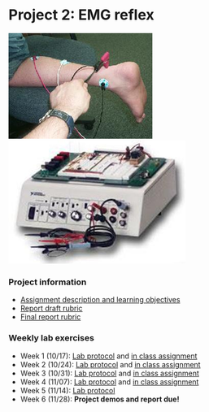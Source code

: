 # Project 2: EMG reflex
![alt text](project_2_EMG/EMG_diagram_2.jpeg)
![alt text](project_2_EMG/EMG_diagram.jpeg)

### Project information
- [Assignment description and learning objectives](project_2_EMG/project_2_EMG.pdf)
- [Report draft rubric](project_2_EMG/EMG_report_DRAFT_rubric.pdf)
- [Final report rubric](project_2_EMG/EMG_report_rubric.pdf)

### Weekly lab exercises
- Week 1 (10/17): [Lab protocol](project_2_EMG/EMG_lab_1.pdf) and [in class assignment](project_2_EMG/EMG_lab_1_assignment.pdf)
- Week 2 (10/24): [Lab protocol](project_2_EMG/EMG_lab_2.pdf) and [in class assignment](project_2_EMG/EMG_lab_2_assignment.pdf)
- Week 3 (10/31): [Lab protocol](project_2_EMG/EMG_lab_3.pdf) and [in class assignment](project_2_EMG/EMG_lab_3_assignment.pdf)
- Week 4 (11/07): [Lab protocol](project_2_EMG/EMG_lab_4.pdf) and [in class assignment](project_2_EMG/EMG_lab_4_assignment.pdf)
- Week 5 (11/14): [Lab protocol](project_2_EMG/EMG_lab_5.pdf)
- Week 6 (11/28): **Project demos and report due!**